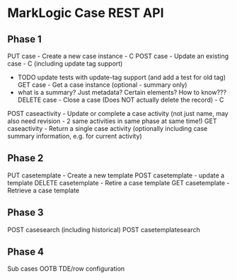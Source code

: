 # MarkLogic Case REST API

## Phase 1

PUT case - Create a new case instance - C
POST case - Update an existing case - C (including update tag support)
 - TODO update tests with update-tag support (and add a test for old tag)
GET case - Get a case instance (optional - summary only)
 - what is a summary? Just metadata? Certain elements? How to know???
DELETE case - Close a case (Does NOT actually delete the record) - C

POST caseactivity - Update or complete a case activity (not just name, may also need revision - 2 same activities in same phase at same time!)
GET caseactivity - Return a single case activity (optionally including case summary information, e.g. for current activity)

## Phase 2

PUT casetemplate - Create a new template
POST casetemplate - update a template
DELETE casetemplate - Retire a case template
GET casetemplate - Retrieve a case template

## Phase 3

POST casesearch (including historical)
POST casetemplatesearch

## Phase 4

Sub cases
OOTB TDE/row configuration
